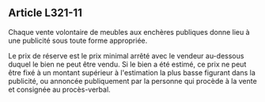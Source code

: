 Article L321-11
----
Chaque vente volontaire de meubles aux enchères publiques donne lieu à une
publicité sous toute forme appropriée.

Le prix de réserve est le prix minimal arrêté avec le vendeur au-dessous duquel
le bien ne peut être vendu. Si le bien a été estimé, ce prix ne peut être fixé à
un montant supérieur à l'estimation la plus basse figurant dans la publicité, ou
annoncée publiquement par la personne qui procède à la vente et consignée au
procès-verbal.
